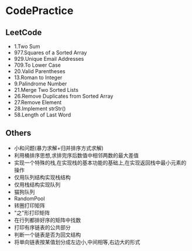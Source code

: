 # CodePractice

<h2>LeetCode</h2>

* 1.Two Sum
* 977.Squares of a Sorted Array
* 929.Unique Email Addresses
* 709.To Lower Case
* 20.Valid Parentheses
* 13.Roman to Integer
* 9.Palindrome Number 
* 21.Merge Two Sorted Lists
* 26.Remove Duplicates from Sorted Array
* 27.Remove Element
* 28.Implement strStr()
* 58.Length of Last Word

<h2>Others</h2>

* 小和问题(暴力求解+归并排序方式求解)
* 利用桶排序思想,求排完序后数值中相邻两数的最大差值
* 实现一个特殊的栈,在实现栈的基本功能的基础上,在实现返回栈中最小元素的操作
* 仅用队列结构实现栈结构
* 仅用栈结构实现队列
* 猫狗队列
* RandomPool
* 转圈打印矩阵
* "之"形打印矩阵
* 在行列都排好序的矩阵中找数
* 打印有序链表的公共部分
* 判断一个链表是否为回文结构
* 将单向链表按某值划分成左边小,中间相等,右边大的形式


